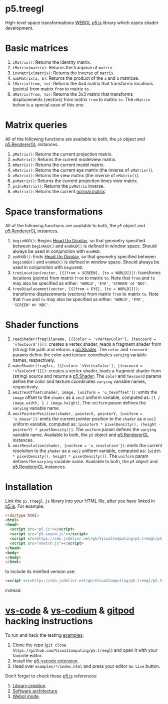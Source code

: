 # p5.treegl

High-level space transformations [WEBGL](https://p5js.org/reference/#/p5/WEBGL) [p5.js](https://p5js.org/) library which eases shader development.

# Basic matrices

1. `iMatrix()`: Returns the identity matrix.
2. `tMatrix(matrix)`: Returns the tranpose of `matrix`.
3. `invMatrix(matrix)`: Returns the inverse of `matrix`.
4. `axbMatrix(a, b)`: Returns the product of the `a` and `b` matrices.
5. `lMatrix(from, to)`: Returns the 4x4 matrix that transforms locations (points) from matrix `from` to matrix `to`.
6. `dMatrix(from, to)`: Returns the 3x3 matrix that transforms displacements (vectors) from matrix `from` to matrix `to`. The `nMatrix` below is a special case of this one.

# Matrix queries

All of the following functions are available to both, the `p5` object and [p5.RendererGL](https://p5js.org/reference/#/p5.Renderer) instances.

1. `pMatrix()`: Returns the current projection matrix.
2. `mvMatrix()`: Returns the current modelview matrix.
3. `mMatrix()`: Returns the current model matrix.
4. `eMatrix()`: Returns the current eye matrix (the inverse of `vMatrix()`).
5. `vMatrix()`: Returns the view matrix (the inverse of `eMatrix()`).
6. `pvMatrix()`: Returns the current projection times view matrix.
7. `pvInvMatrix()`: Returns the `pvMatrix` inverse.
8. `nMatrix()`: Returns the current [normal matrix](http://www.lighthouse3d.com/tutorials/glsl-12-tutorial/the-normal-matrix/).

# Space transformations

All of the following functions are available to both, the `p5` object and [p5.RendererGL](https://p5js.org/reference/#/p5.Renderer) instances.

1. `beginHUD()`: Begins [Head Up Display](https://en.wikipedia.org/wiki/Head-up_display), so that geometry specified between `beginHUD()` and `endHUD()` is defined in window space. Should always be used in conjunction with `endHUD`.
2. `endHUD()`: Ends [Head Up Display](https://en.wikipedia.org/wiki/Head-up_display), so that geometry specified between `beginHUD()` and `endHUD()` is defined in window space. Should always be used in conjunction with `beginHUD`.
3. `treeLocation(vector, [{[from = SCREEN], [to = WORLD]}])`: transforms locations (points) from matrix `from` to matrix `to`. Note that `from` and `to` may also be specified as either: `'WORLD'`, `'EYE'`, `'SCREEN'` or `'NDC'`.
4. `treeDisplacement(vector, [{[from = EYE], [to = WORLD]}])`: transforms displacements (vectors) from matrix `from` to matrix `to`. Note that `from` and `to` may also be specified as either: `'WORLD'`, `'EYE'`, `'SCREEN'` or `'NDC'`.

# Shader functions

1. `readShader(fragFilename, [{[color = 'vVertexColor'], [texcoord = 'vTexCoord']}])`: creates a vertex shader, reads a fragment shader from (string) file path and returns a [p5.Shader](https://p5js.org/reference/#/p5.Shader). The `color` and `texcoord` params define the color and texture coordinates `varying` variable names, respectively.
2. `makeShader(fragSrc, [{[color= 'vVertexColor'], [texcoord = 'vTexCoord']}])`: creates a vertex shader, loads a fragment shader from (string) source and returns a [p5.Shader](https://p5js.org/reference/#/p5.Shader). The `color` and `texcoord` params define the color and texture coordinates `varying` variable names, respectively.
3. `emitTexOffset(shader, image, [uniform = 'u_texoffset'])`: emits the `image` offset to the `shader` as a `vec2` uniform variable, computed as: `[1 / image.width, 1 / image.height]`. The `uniform` param defines the `varying` variable name.
4. `emitPointerPosition(shader, pointerX, pointerY, [uniform = 'u_mouse'])`: emits the current pointer position to the `shader` as a `vec2` uniform variable, computed as: `[pointerX * pixelDensity(), (height - pointerY) * pixelDensity()]`. The `uniform` param defines the `varying` variable name. Available to both, the `p5` object and [p5.RendererGL](https://p5js.org/reference/#/p5.Renderer) instances.
5. `emitResolution(shader, [uniform = 'u_resolution'])`: emits the current resolution to the `shader` as a `vec2` uniform variable, computed as: `[width * pixelDensity(), height * pixelDensity()]`. The `uniform` param defines the `varying` variable name. Available to both, the `p5` object and [p5.RendererGL](https://p5js.org/reference/#/p5.Renderer) instances.

# Installation

Link the `p5.treegl.js` library into your HTML file, after you have linked in [p5.js](https://p5js.org/libraries/). For example:

```html | index.html
<!doctype html>
<html>
<head>
  <script src="p5.js"></script>
  <script src="p5.sound.js"></script>
  <script src=https://cdn.jsdelivr.net/gh/VisualComputing/p5.treegl/p5.treegl.js></script>
  <script src="sketch.js"></script>
</head>
<body>
</body>
</html>
```

to include its minified version use:

```html
<script src=https://cdn.jsdelivr.net/gh/VisualComputing/p5.treegl/p5.treegl.min.js></script>
```

instead.

# [vs-code](https://code.visualstudio.com/) & [vs-codium](https://vscodium.com/) & [gitpod](https://www.gitpod.io/) hacking instructions

To run and hack the testing [examples](https://github.com/VisualComputing/p5.treegl/tree/main/examples):

1. Clone the repo (`git clone https://github.com/VisualComputing/p5.treegl`) and open it with your favorite editor.
2. Install the [p5-vscode extension](https://marketplace.visualstudio.com/items?itemName=samplavigne.p5-vscode).
3. Head over `examples/*/index.html` and press your editor `Go Live` button.

Don't forget to check these [p5.js](https://p5js.org/) references:

1. [Library creation](https://github.com/processing/p5.js/blob/main/contributor_docs/creating_libraries.md).
2. [Software architecture](https://github.com/processing/p5.js/blob/main/src/core/README.md).
3. [Webgl mode](https://github.com/processing/p5.js/blob/main/contributor_docs/webgl_mode_architecture.md).
